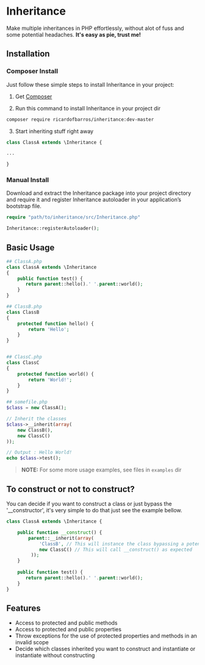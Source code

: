 Inheritance
===========
Make multiple inheritances in PHP effortlessly, without alot of fuss and some potential headaches. **It's easy as pie, trust me!**


## Installation

### Composer Install
Just follow these simple steps to install Inheritance in your project:

1. Get [Composer](http://getcomposer.org)

2. Run this command to install Inheritance in your project dir

```bash
composer require ricardofbarros/inheritance:dev-master
```

3. Start inheriting stuff right away

```php
class ClassA extends \Inheritance {

...

}
```

### Manual Install
Download and extract the Inheritance package into your project directory and require it and register Inheritance autoloader in your application’s bootstrap file.

```php
require "path/to/inheritance/src/Inheritance.php"

Inheritance::registerAutoloader();
```

## Basic Usage

```php
## ClassA.php
class ClassA extends \Inheritance 
{
    public function test() {
       return parent::hello().' '.parent::world();
    }    
}

## ClassB.php
class ClassB  
{
    protected function hello() {
        return 'Hello';
    }
}


## ClassC.php
class ClassC 
{
    protected function world() {
        return 'World!';
    }
}

## somefile.php
$class = new ClassA();

// Inherit the classes
$class->__inherit(array(
    new ClassB(), 
    new ClassC()
));

// Output : Hello World!
echo $class->test();
```

> **NOTE:** For some more usage examples, see files in `examples` dir

## To construct or not to construct?

You can decide if you want to construct a class or just bypass the '__constructor', it's very simple to do that
just see the example bellow.

```php
class ClassA extends \Inheritance {

    public function __construct() {
        parent::__inherit(array(
            'ClassB', // This will instance the class bypassing a potential existence of a constructor
            new ClassC() // This will call __construct() as expected
         ));
    }
    
    public function test() {
       return parent::hello().' '.parent::world();
    }    
}
```

## Features

- Access to protected and public methods
- Access to protected and public properties
- Throw exceptions for the use of protected properties and methods in an invalid scope
- Decide which classes inherited you want to construct and instantiate or instantiate without constructing
